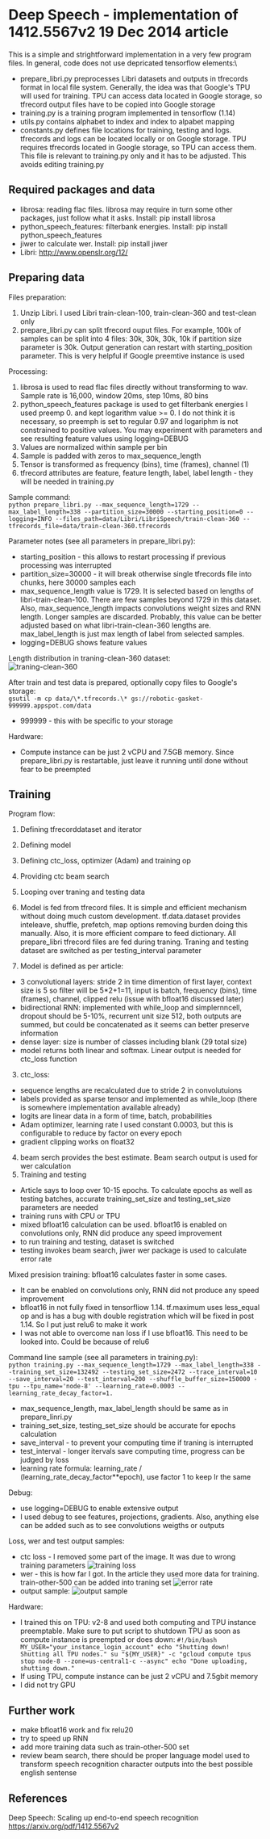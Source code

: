 # Deep Speech - implementation of 1412.5567v2 19 Dec 2014 article
This is a simple and strightforward implementation in a very few program files. In general, code does not use depricated tensorflow elements:\ 
- prepare_libri.py preprocesses Libri datasets and outputs in tfrecords format in local file system. Generally, the idea was that Google's TPU will used for training. TPU can access data located in Google storage, so tfrecord output files have to be copied into Google storage
- training.py is a training program implemented in tensorflow (1.14)
- utils.py contains alphabet to index and index to alpabet mapping
- constants.py defines file locations for training, testing and logs. tfrecords and logs can be located locally or on Google storage. TPU requires tfrecords located in Google storage, so TPU can access them. This file is relevant to training.py only and it has to be adjusted. This avoids editing training.py
## Required packages and data
- librosa: reading flac files. librosa may require in turn some other packages, just follow what it asks. Install: pip install librosa
- python_speech_features: filterbank energies. Install: pip install python_speech_features
- jiwer to calculate wer. Install: pip install jiwer
- Libri: http://www.openslr.org/12/
## Preparing data
Files preparation:
1. Unzip Libri. I used Libri train-clean-100, train-clean-360 and test-clean only
2. prepare_libri.py can split tfrecord ouput files. For example, 100k of samples can be split into 4 files: 30k, 30k, 30k, 10k if partition size parameter is 30k. Output generation can restart with starting_position parameter. This is very helpful if Google preemtive instance is used

Processing:
1. librosa is used to read flac files directly without transforming to wav. Sample rate is 16,000, window 20ms, step 10ms, 80 bins
2. python_speech_features package is used to get filterbank energies
I used preemp 0. and kept logarithm value >= 0. I do not think it is necessary, so preemph is set to regular 0.97 and logariphm is not constrained to positive values. You may experiment with parameters and see resulting feature values using logging=DEBUG
3. Values are normalized within sample per bin
4. Sample is padded with zeros to max_sequence_length
5. Tensor is transformed as frequency (bins), time (frames), channel (1)
6. tfrecord attributes are feature, feature length, label, label length - they will be needed in training.py

Sample command:\
`python prepare_libri.py --max_sequence_length=1729 --max_label_length=338 --partition_size=30000 --starting_position=0 --logging=INFO --files_path=data/Libri/LibriSpeech/train-clean-360 --tfrecords_file=data/train-clean-360.tfrecords`

Parameter notes (see all parameters in prepare_libri.py):
- starting_position - this allows to restart processing if previous processing was interrupted
- partition_size=30000 - it will break otherwise single tfrecords file into chunks, here 30000 samples each 
- max_sequence_length value is 1729. It is selected based on lengths of libri-train-clean-100. There are few samples beyond 1729 in this dataset. Also, max_sequence_length impacts convolutions weight sizes and RNN length. Longer samples are discarded. Probably, this value can be better adjusted based on what libri-train-clean-360 lengths are. max_label_length is just max length of label from selected samples.
- logging=DEBUG shows feature values

Length distribution in traning-clean-360 dataset:\
![traning-clean-360](images/training_set_lengths.png "traning-clean-360")

After train and test data is prepared, optionally copy files to Google's storage:\
`gsutil -m cp data/\*.tfrecords.\* gs://robotic-gasket-999999.appspot.com/data`
- 999999 - this with be specific to your storage

Hardware:
- Compute instance can be just 2 vCPU and 7.5GB memory. Since prepare_libri.py is restartable, just leave it running until done without fear to be preempted

## Training
Program flow:

1. Defining tfrecorddataset and iterator
2. Defining model
3. Defining ctc_loss, optimizer (Adam) and training op
4. Providing ctc beam search
5. Looping over traning and testing data

1. Model is fed from tfrecord files. It is simple and efficient mechanism without doing much custom development. tf.data.dataset provides inteleave, shuffle, prefetch, map options removing burden doing this manually. Also, it is more efficient compare to feed dictionary. All prepare_libri tfrecord files are fed during traning. Traning and testing dataset are switched as per testing_interval parameter
2. Model is defined as per article:
- 3 convolutional layers: stride 2 in time dimention of first layer, context size is 5 so filter will be 5\*2+1=11, input is batch, frequency (bins), time (frames), channel, clipped relu (issue with bfloat16 discussed later)
- bidirectional RNN: implemented with while_loop and simplernncell, dropout should be 5-10%, recurrent unit size 512, both outputs are summed, but could be concatenated as it seems can better preserve information
- dense layer: size is number of classes including blank (29 total size)
- model returns both linear and softmax. Linear output is needed for ctc_loss function
3. ctc_loss:
- sequence lengths are recalculated due to stride 2 in convolutuions
- labels provided as sparse tensor and implemented as while_loop (there is somewhere implementation available already)
- logits are linear data in a form of time, batch, probabilities
- Adam optimizer, learning rate I used constant 0.0003, but this is configurable to reduce by factor on every epoch
- gradient clipping works on float32
4. beam serch provides the best estimate. Beam search output is used for wer calculation
5. Training and testing
- Article says to loop over 10-15 epochs. To calculate epochs as well as testing batches, accurate training_set_size and testing_set_size parameters are needed
- training runs with CPU or TPU
- mixed bfloat16 calculation can be used. bfloat16 is enabled on convolutions only, RNN did produce any speed improvement
- to run training and testing, dataset is switched
- testing invokes beam search, jiwer wer package is used to calculate error rate

Mixed presision training:
bfloat16 calculates faster in some cases. 

- It can be enabled on convolutions only, RNN did not produce any speed improvement
- bfloat16 in not fully fixed in tensorfliow 1.14. tf.maximum uses less_equal op and is has a bug with double registration which will be fixed in post 1.14. So I put just relu6 to make it work
- I was not able to overcome nan loss if I use bfloat16. This need to be looked into. Could be because of relu6

Command line sample (see all parameters in training.py):\
`python training.py --max_sequence_length=1729 --max_label_length=338 --training_set_size=132492 --testing_set_size=2472 --trace_interval=10 --save_interval=20 --test_interval=200 --shuffle_buffer_size=150000 -tpu --tpu_name='node-8' --learning_rate=0.0003 --learning_rate_decay_factor=1.`

- max_sequence_length, max_label_length should be same as in prepare_linri.py
- training_set_size, testing_set_size should be accurate for epochs calculation
- save_interval - to prevent your computing time if traning is interrupted
- test_interval - longer itervals save computing time, progress can be judged by loss
- learning rate formula: learning_rate / (learning_rate_decay_factor\*\*epoch), use factor 1 to keep lr the same

Debug:
- use logging=DEBUG to enable extensive output
- I used debug to see features, projections, gradients. Also, anything else can be added such as to see convolutions weigths or outputs

Loss, wer and test output samples:

- ctc loss - I removed some part of the image. It was due to wrong training parameters
![training loss](images/ctc-loss22.png "training loss")
- wer - this is how far I got. In the article they used more data for training. train-other-500 can be added into traning set 
![error rate](images/wer2.png "error rate")
- output sample:
![output sample](images/sample-output.png "output sample")

Hardware:
- I trained this on TPU: v2-8 and used both computing and TPU instance preemptable. Make sure to put script to shutdown TPU as soon as compute instance is preempted or does down:
`#!/bin/bash
MY_USER="your_instance_login_account"
echo "Shutting down!  Shutting all TPU nodes."
su "${MY_USER}" -c "gcloud compute tpus stop node-8 --zone=us-central1-c --async"
echo "Done uploading, shutting down."
`
- If using TPU, compute instance can be just 2 vCPU and 7.5gbit memory
- I did not try GPU

## Further work
- make bfloat16 work and fix relu20
- try to speed up RNN
- add more training data such as train-other-500 set
- review beam search, there should be proper language model used to transform speech recognition character outputs into the best possible english sentense 

## References
Deep Speech: Scaling up end-to-end speech recognition
https://arxiv.org/pdf/1412.5567v2
